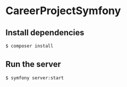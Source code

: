 # CareerProjectSymfony

## Install dependencies
```bash
$ composer install
```

## Run the server
```bash
$ symfony server:start
```